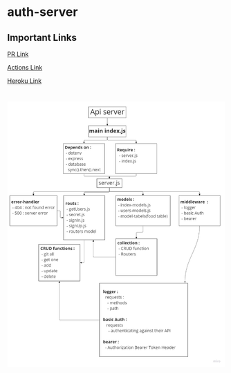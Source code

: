 # auth-server

## Important Links

[PR Link](https://github.com/YaseinBurqan/auth-api-last-one/pulls)

[Actions Link](https://github.com/YaseinBurqan/auth-api-last-one/actions)

[Heroku Link](https://yasein-auth-api.herokuapp.com/)

#

![UML](./assets/uml.jpg)
